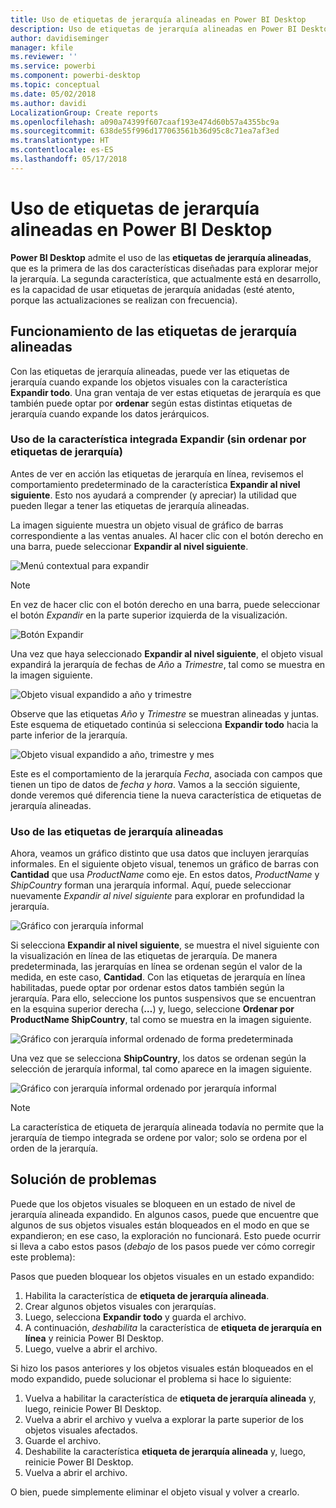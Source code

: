 ```yaml
---
title: Uso de etiquetas de jerarquía alineadas en Power BI Desktop
description: Uso de etiquetas de jerarquía alineadas en Power BI Desktop
author: davidiseminger
manager: kfile
ms.reviewer: ''
ms.service: powerbi
ms.component: powerbi-desktop
ms.topic: conceptual
ms.date: 05/02/2018
ms.author: davidi
LocalizationGroup: Create reports
ms.openlocfilehash: a090a74399f607caaf193e474d60b57a4355bc9a
ms.sourcegitcommit: 638de55f996d177063561b36d95c8c71ea7af3ed
ms.translationtype: HT
ms.contentlocale: es-ES
ms.lasthandoff: 05/17/2018
---
```

# <a name="use-inline-hierarchy-labels-in-power-bi-desktop"></a>Uso de etiquetas de jerarquía alineadas en Power BI Desktop
**Power BI Desktop** admite el uso de las **etiquetas de jerarquía alineadas**, que es la primera de las dos características diseñadas para explorar mejor la jerarquía. La segunda característica, que actualmente está en desarrollo, es la capacidad de usar etiquetas de jerarquía anidadas (esté atento, porque las actualizaciones se realizan con frecuencia).   

## <a name="how-inline-hierarchy-labels-work"></a>Funcionamiento de las etiquetas de jerarquía alineadas
Con las etiquetas de jerarquía alineadas, puede ver las etiquetas de jerarquía cuando expande los objetos visuales con la característica **Expandir todo**. Una gran ventaja de ver estas etiquetas de jerarquía es que también puede optar por **ordenar** según estas distintas etiquetas de jerarquía cuando expande los datos jerárquicos.

### <a name="using-the-built-in-expand-feature-without-sorting-by-hierarchy-labels"></a>Uso de la característica integrada Expandir (sin ordenar por etiquetas de jerarquía)
Antes de ver en acción las etiquetas de jerarquía en línea, revisemos el comportamiento predeterminado de la característica **Expandir al nivel siguiente**. Esto nos ayudará a comprender (y apreciar) la utilidad que pueden llegar a tener las etiquetas de jerarquía alineadas.

La imagen siguiente muestra un objeto visual de gráfico de barras correspondiente a las ventas anuales. Al hacer clic con el botón derecho en una barra, puede seleccionar **Expandir al nivel siguiente**.

![Menú contextual para expandir](media/desktop-inline-hierarchy-labels/desktop-inline-hierarchy-labels-menu.png)

> [!NOTE]
> En vez de hacer clic con el botón derecho en una barra, puede seleccionar el botón *Expandir* en la parte superior izquierda de la visualización.

  ![Botón Expandir](media/desktop-inline-hierarchy-labels/desktop-inline-hierarchy-labels-expand-button-finger.png)


Una vez que haya seleccionado **Expandir al nivel siguiente**, el objeto visual expandirá la jerarquía de fechas de *Año* a *Trimestre*, tal como se muestra en la imagen siguiente.

![Objeto visual expandido a año y trimestre](media/desktop-inline-hierarchy-labels/desktop-inline-hierarchy-labels-qty-year-quarter.png)

Observe que las etiquetas *Año* y *Trimestre* se muestran alineadas y juntas. Este esquema de etiquetado continúa si selecciona **Expandir todo** hacia la parte inferior de la jerarquía.

![Objeto visual expandido a año, trimestre y mes](media/desktop-inline-hierarchy-labels/desktop-inline-hierarchy-labels-qty-year-quarter-month.png)

Este es el comportamiento de la jerarquía *Fecha*, asociada con campos que tienen un tipo de datos de *fecha y hora*. Vamos a la sección siguiente, donde veremos qué diferencia tiene la nueva característica de etiquetas de jerarquía alineadas.

### <a name="using-inline-hierarchy-labels"></a>Uso de las etiquetas de jerarquía alineadas
Ahora, veamos un gráfico distinto que usa datos que incluyen jerarquías informales. En el siguiente objeto visual, tenemos un gráfico de barras con **Cantidad** que usa *ProductName* como eje. En estos datos, *ProductName* y *ShipCountry* forman una jerarquía informal. Aquí, puede seleccionar nuevamente *Expandir al nivel siguiente* para explorar en profundidad la jerarquía.

![Gráfico con jerarquía informal](media/desktop-inline-hierarchy-labels/desktop-inline-hierarchy-labels-informal-top-expand.png)

Si selecciona **Expandir al nivel siguiente**, se muestra el nivel siguiente con la visualización en línea de las etiquetas de jerarquía. De manera predeterminada, las jerarquías en línea se ordenan según el valor de la medida, en este caso, **Cantidad**. Con las etiquetas de jerarquía en línea habilitadas, puede optar por ordenar estos datos también según la jerarquía. Para ello, seleccione los puntos suspensivos que se encuentran en la esquina superior derecha (**…**) y, luego, seleccione **Ordenar por ProductName ShipCountry**, tal como se muestra en la imagen siguiente.

![Gráfico con jerarquía informal ordenado de forma predeterminada](media/desktop-inline-hierarchy-labels/desktop-inline-hierarchy-labels-informal-sort-quantity.png)

Una vez que se selecciona **ShipCountry**, los datos se ordenan según la selección de jerarquía informal, tal como aparece en la imagen siguiente.

![Gráfico con jerarquía informal ordenado por jerarquía informal](media/desktop-inline-hierarchy-labels/desktop-inline-hierarchy-labels-informal-sorted.png)

> [!NOTE]
> La característica de etiqueta de jerarquía alineada todavía no permite que la jerarquía de tiempo integrada se ordene por valor; solo se ordena por el orden de la jerarquía.
> 
> 

## <a name="troubleshooting"></a>Solución de problemas
Puede que los objetos visuales se bloqueen en un estado de nivel de jerarquía alineada expandido. En algunos casos, puede que encuentre que algunos de sus objetos visuales están bloqueados en el modo en que se expandieron; en ese caso, la exploración no funcionará. Esto puede ocurrir si lleva a cabo estos pasos (*debajo* de los pasos puede ver cómo corregir este problema):

Pasos que pueden bloquear los objetos visuales en un estado expandido:

1. Habilita la característica de **etiqueta de jerarquía alineada**.
2. Crear algunos objetos visuales con jerarquías.
3. Luego, selecciona **Expandir todo** y guarda el archivo.
4. A continuación, *deshabilita* la característica de **etiqueta de jerarquía en línea** y reinicia Power BI Desktop.
5. Luego, vuelve a abrir el archivo.

Si hizo los pasos anteriores y los objetos visuales están bloqueados en el modo expandido, puede solucionar el problema si hace lo siguiente:

1. Vuelva a habilitar la característica de **etiqueta de jerarquía alineada** y, luego, reinicie Power BI Desktop.
2. Vuelva a abrir el archivo y vuelva a explorar la parte superior de los objetos visuales afectados.
3. Guarde el archivo.
4. Deshabilite la característica **etiqueta de jerarquía alineada** y, luego, reinicie Power BI Desktop.
5. Vuelva a abrir el archivo.

O bien, puede simplemente eliminar el objeto visual y volver a crearlo.

